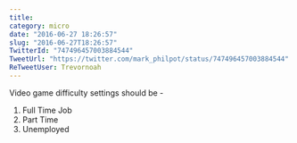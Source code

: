```yaml
---
title: 
category: micro
date: "2016-06-27 18:26:57"
slug: "2016-06-27T18:26:57"
TwitterId: "747496457003884544"
TweetUrl: "https://twitter.com/mark_philpot/status/747496457003884544"
ReTweetUser: Trevornoah
---
```


<i class="fa fa-retweet" aria-hidden="true"></i> Video game difficulty settings
should be -

1. Full Time Job
2. Part Time
3. Unemployed

